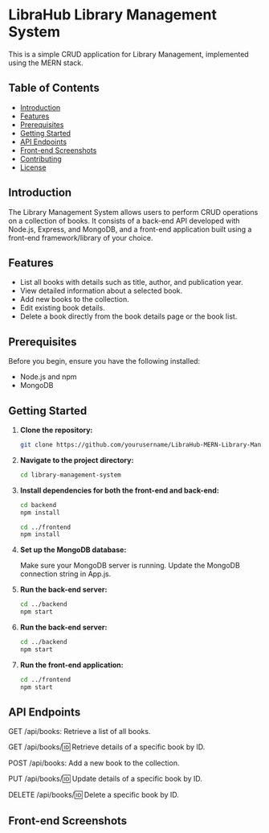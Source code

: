 # LibraHub Library Management System

This is a simple CRUD application for Library Management, implemented using the MERN stack.

## Table of Contents
- [Introduction](#introduction)
- [Features](#features)
- [Prerequisites](#prerequisites)
- [Getting Started](#getting-started)
- [API Endpoints](#api-endpoints)
- [Front-end Screenshots](#front-end-screenshots)
- [Contributing](#contributing)
- [License](#license)

## Introduction

The Library Management System allows users to perform CRUD operations on a collection of books. It consists of a back-end API developed with Node.js, Express, and MongoDB, and a front-end application built using a front-end framework/library of your choice.

## Features

- List all books with details such as title, author, and publication year.
- View detailed information about a selected book.
- Add new books to the collection.
- Edit existing book details.
- Delete a book directly from the book details page or the book list.

## Prerequisites

Before you begin, ensure you have the following installed:

- Node.js and npm
- MongoDB

## Getting Started

1. **Clone the repository:**

   ```bash
   git clone https://github.com/yourusername/LibraHub-MERN-Library-Management-System
   
2. **Navigate to the project directory:**
   
    ```bash
   cd library-management-system
    
3. **Install dependencies for both the front-end and back-end:**
   
    ```bash
   cd backend
   npm install

   cd ../frontend
   npm install
4. **Set up the MongoDB database:**
   
   Make sure your MongoDB server is running.
   Update the MongoDB connection string in App.js.

5. **Run the back-end server:**
   
    ```bash
   cd ../backend
   npm start

6. **Run the back-end server:**
   
    ```bash
   cd ../backend
   npm start
    
7. **Run the front-end application:**
   
    ```bash
   cd ../frontend
   npm start

## API Endpoints

GET /api/books: Retrieve a list of all books.

GET /api/books/:id: Retrieve details of a specific book by ID.

POST /api/books: Add a new book to the collection.

PUT /api/books/:id: Update details of a specific book by ID.

DELETE /api/books/:id: Delete a specific book by ID.

## Front-end Screenshots


   
